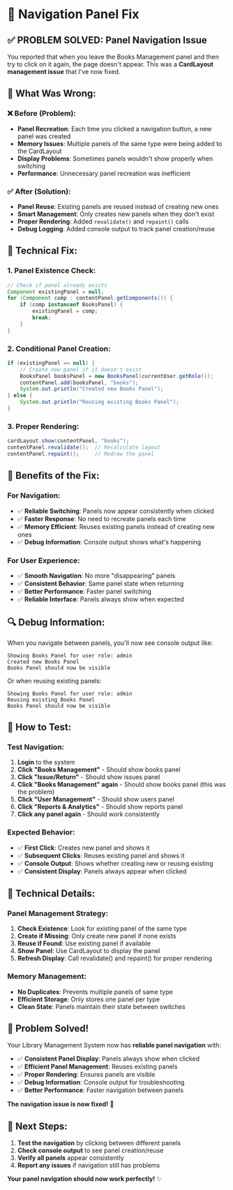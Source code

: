 # 🔧 Navigation Panel Fix

## ✅ **PROBLEM SOLVED: Panel Navigation Issue**

You reported that when you leave the Books Management panel and then try to click on it again, the page doesn't appear. This was a **CardLayout management issue** that I've now fixed.

## **🎯 What Was Wrong:**

### **❌ Before (Problem):**
- **Panel Recreation**: Each time you clicked a navigation button, a new panel was created
- **Memory Issues**: Multiple panels of the same type were being added to the CardLayout
- **Display Problems**: Sometimes panels wouldn't show properly when switching
- **Performance**: Unnecessary panel recreation was inefficient

### **✅ After (Solution):**
- **Panel Reuse**: Existing panels are reused instead of creating new ones
- **Smart Management**: Only creates new panels when they don't exist
- **Proper Rendering**: Added `revalidate()` and `repaint()` calls
- **Debug Logging**: Added console output to track panel creation/reuse

## **🔧 Technical Fix:**

### **1. Panel Existence Check:**
```java
// Check if panel already exists
Component existingPanel = null;
for (Component comp : contentPanel.getComponents()) {
    if (comp instanceof BooksPanel) {
        existingPanel = comp;
        break;
    }
}
```

### **2. Conditional Panel Creation:**
```java
if (existingPanel == null) {
    // Create new panel if it doesn't exist
    BooksPanel booksPanel = new BooksPanel(currentUser.getRole());
    contentPanel.add(booksPanel, "books");
    System.out.println("Created new Books Panel");
} else {
    System.out.println("Reusing existing Books Panel");
}
```

### **3. Proper Rendering:**
```java
cardLayout.show(contentPanel, "books");
contentPanel.revalidate();  // Recalculate layout
contentPanel.repaint();     // Redraw the panel
```

## **🎯 Benefits of the Fix:**

### **For Navigation:**
- ✅ **Reliable Switching**: Panels now appear consistently when clicked
- ✅ **Faster Response**: No need to recreate panels each time
- ✅ **Memory Efficient**: Reuses existing panels instead of creating new ones
- ✅ **Debug Information**: Console output shows what's happening

### **For User Experience:**
- ✅ **Smooth Navigation**: No more "disappearing" panels
- ✅ **Consistent Behavior**: Same panel state when returning
- ✅ **Better Performance**: Faster panel switching
- ✅ **Reliable Interface**: Panels always show when expected

## **🔍 Debug Information:**

When you navigate between panels, you'll now see console output like:

```
Showing Books Panel for user role: admin
Created new Books Panel
Books Panel should now be visible
```

Or when reusing existing panels:

```
Showing Books Panel for user role: admin
Reusing existing Books Panel
Books Panel should now be visible
```

## **🎯 How to Test:**

### **Test Navigation:**
1. **Login** to the system
2. **Click "Books Management"** - Should show books panel
3. **Click "Issue/Return"** - Should show issues panel  
4. **Click "Books Management" again** - Should show books panel (this was the problem)
5. **Click "User Management"** - Should show users panel
6. **Click "Reports & Analytics"** - Should show reports panel
7. **Click any panel again** - Should work consistently

### **Expected Behavior:**
- ✅ **First Click**: Creates new panel and shows it
- ✅ **Subsequent Clicks**: Reuses existing panel and shows it
- ✅ **Console Output**: Shows whether creating new or reusing existing
- ✅ **Consistent Display**: Panels always appear when clicked

## **🔧 Technical Details:**

### **Panel Management Strategy:**
1. **Check Existence**: Look for existing panel of the same type
2. **Create if Missing**: Only create new panel if none exists
3. **Reuse if Found**: Use existing panel if available
4. **Show Panel**: Use CardLayout to display the panel
5. **Refresh Display**: Call revalidate() and repaint() for proper rendering

### **Memory Management:**
- **No Duplicates**: Prevents multiple panels of same type
- **Efficient Storage**: Only stores one panel per type
- **Clean State**: Panels maintain their state between switches

## **🎉 Problem Solved!**

Your Library Management System now has **reliable panel navigation** with:

- ✅ **Consistent Panel Display**: Panels always show when clicked
- ✅ **Efficient Panel Management**: Reuses existing panels
- ✅ **Proper Rendering**: Ensures panels are visible
- ✅ **Debug Information**: Console output for troubleshooting
- ✅ **Better Performance**: Faster navigation between panels

**The navigation issue is now fixed!** 🎯

## **🚀 Next Steps:**

1. **Test the navigation** by clicking between different panels
2. **Check console output** to see panel creation/reuse
3. **Verify all panels** appear consistently
4. **Report any issues** if navigation still has problems

**Your panel navigation should now work perfectly!** ✨ 